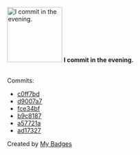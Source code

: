 <img src="https://my-badges.github.io/my-badges/evening-commits.png" alt="I commit in the evening." title="I commit in the evening." width="128">
<strong>I commit in the evening.</strong>
<br><br>

Commits:

- <a href="https://github.com/andrewjswan/esphome-config/commit/c0ff7bdeafb475fa5d9c567220f771abe02df316">c0ff7bd</a>
- <a href="https://github.com/andrewjswan/esphome-components/commit/d9007a71858c8c22f7d8c2948ee547d5255cb0a9">d9007a7</a>
- <a href="https://github.com/andrewjswan/CECRemote/commit/fce34bf3acb527f6e52035be1b2d7b6ee42e38d0">fce34bf</a>
- <a href="https://github.com/andrewjswan/CECRemote/commit/b9c8187915c0d7bb6f31ac50bb00d1191e152ac6">b9c8187</a>
- <a href="https://github.com/andrewjswan/esphome-config/commit/a57721acc6920fd57168f1e7f3e6164fa704e467">a57721a</a>
- <a href="https://github.com/andrewjswan/esphome-config/commit/ad17327c272e5e3508b2efc0b0588fc0b880ef28">ad17327</a>


Created by <a href="https://github.com/my-badges/my-badges">My Badges</a>